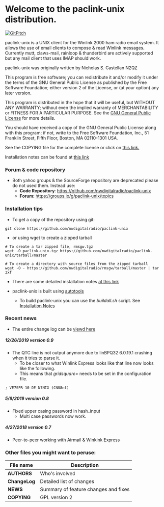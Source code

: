 # Welcome to the paclink-unix distribution.

[![GitPitch](https://gitpitch.com/assets/badge.svg)](https://gitpitch.com/nwdigitalradio/paclink-unix/master)

paclink-unix is a UNIX client for the Winlink 2000 ham radio email
system. It allows the use of email clients to compose & read Winlink
messages. Currently mutt, claws-mail, rainloop & thunderbird are
actively supported but any mail client that uses IMAP should work.

paclink-unix was originally written by Nicholas S. Castellan N2QZ

This program is free software; you can redistribute it and/or modify
it under the terms of the GNU General Public License as published by
the Free Software Foundation; either version 2 of the License, or
(at your option) any later version.

This program is distributed in the hope that it will be useful,
but WITHOUT ANY WARRANTY; without even the implied warranty of
MERCHANTABILITY or FITNESS FOR A PARTICULAR PURPOSE.  See the
[GNU General Public License](http://www.gnu.org/licenses/gpl-2.0.html) for more details.

You should have received a copy of the GNU General Public License along
with this program; if not, write to the Free Software Foundation, Inc.,
51 Franklin Street, Fifth Floor, Boston, MA 02110-1301 USA.

See the COPYING file for the complete license or click on [this
link.](http://www.gnu.org/licenses/gpl-2.0.html)

Installation notes can be found at [this
link](https://github.com/nwdigitalradio/paclink-unix/blob/master/INSTALL.md)

### Forum & code repository
* Both yahoo groups & the SourceForge repository are deprecated please
do not used them. Instead use:
  * __Code Repository__:
  https://github.com/nwdigitalradio/paclink-unix
  * __Forum__: https://groups.io/g/paclink-unix/topics

### Installation tips
* To get a copy of the repository using git:

```
git clone https://github.com/nwdigitalradio/paclink-unix
```
* or using wget to create a zipped tarball
```
# To create a tar zipped file, rmsgw.tgz
wget -O paclink-unix.tgz https://github.com/nwdigitalradio/paclink-unix/tarball/master

# To create a directory with source files from the zipped tarball
wget -O - https://github.com/nwdigitalradio/rmsgw/tarball/master | tar zxf
```

* There are some detailed installation notes [at this
link](http://bazaudi.com/plu/doku.php)

* paclink-unix is built using
[autotools](https://www.gnu.org/software/automake/manual/html_node/Autotools-Introduction.html)
  * To build paclink-unix you can use the _buildall.sh_ script. See
  [Installation
  Notes](https://github.com/nwdigitalradio/paclink-unix/blob/master/INSTALL.md)

### Recent news

* The entire change log can be [viewd
here](https://github.com/nwdigitalradio/paclink-unix/blob/master/ChangeLog)

##### 12/26/2019 version 0.9
* The QTC line is not output anymore due to linBPQ32 6.0.19.1 crashing when it tries to parse it.
  *  To be closer to what Winlink Express looks like that line now looks like the following.
  * This means that _gridsquare=_ needs to be set in the configuration file.
```
; VE7SPR-10 DE N7NIX (CN88nl)
```

##### 5/9/2019 version 0.8
* Fixed upper casing password in hash_input
  * Multi case passwords now work.

##### 4/27/2018 version 0.7
* Peer-to-peer working with Airmail & Winkink Express


### Other files you might want to peruse:

| File name     |  Description  |
| --------------|---------------|
| **AUTHORS**	| Who's involved |
| **ChangeLog**	| Detailed list of changes |
| **NEWS**	| Summary of feature changes and fixes |
| **COPYING**   | GPL version 2 |

